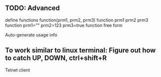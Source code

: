 TODO: Advanced
----
define functions
	function(prm1, prm2, prm3)
	function prm1 prm2 prm3
	function prm1="" prm2=123 prm3=true
	function free form

Auto-generate usage info

To work similar to linux terminal:
	Figure out how to catch UP, DOWN, ctrl+shift+R
----

Telnet client
